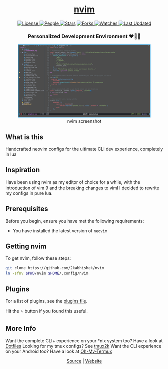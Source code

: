 <div align = "center">

<h1><a href="https://2kabhishek.github.io/nvim">nvim</a></h1>

<a href="https://github.com/2KAbhishek/nvim/blob/main/LICENSE">
<img alt="License" src="https://img.shields.io/github/license/2kabhishek/nvim?style=flat&color=eee&label="> </a>

<a href="https://github.com/2KAbhishek/nvim/graphs/contributors">
<img alt="People" src="https://img.shields.io/github/contributors/2kabhishek/nvim?style=flat&color=ffaaf2&label=People"> </a>

<a href="https://github.com/2KAbhishek/nvim/stargazers">
<img alt="Stars" src="https://img.shields.io/github/stars/2kabhishek/nvim?style=flat&color=98c379&label=Stars"></a>

<a href="https://github.com/2KAbhishek/nvim/network/members">
<img alt="Forks" src="https://img.shields.io/github/forks/2kabhishek/nvim?style=flat&color=66a8e0&label=Forks"> </a>

<a href="https://github.com/2KAbhishek/nvim/watchers">
<img alt="Watches" src="https://img.shields.io/github/watchers/2kabhishek/nvim?style=flat&color=f5d08b&label=Watches"> </a>

<a href="https://github.com/2KAbhishek/nvim/pulse">
<img alt="Last Updated" src="https://img.shields.io/github/last-commit/2kabhishek/nvim?style=flat&color=e06c75&label="> </a>

<h3>Personalized Development Environment ❤️👨‍💻</h3>

<figure>
  <img src= "images/screenshot.png" alt="nvim Demo">
  <br/>
  <figcaption>nvim screenshot</figcaption>
</figure>

</div>

## What is this

Handcrafted neovim configs for the ultimate CLI dev experience, completely in lua

## Inspiration

Have been using nvim as my editor of choice for a while, with the introduction of vim 9 and the breaking changes to viml I decided to rewrite my configs in pure lua.

## Prerequisites

Before you begin, ensure you have met the following requirements:

- You have installed the latest version of `neovim`

## Getting nvim

To get nvim, follow these steps:

```bash
git clone https://github.com/2kabhishek/nvim
ln -sfnv $PWD/nvim $HOME/.config/nvim
```

## Plugins

For a list of plugins, see the [plugins file](./lua/plugin-list.lua).

Hit the ⭐ button if you found this useful.

## More Info

Want the complete CLI+ experience on your *nix system too? Have a look at [Dotfiles](https://github.com/2kabhishek/Dotfiles)
Looking for my tmux configs? See [tmux2k](https://github.com/2kabhishek/tmux2k)
Want the CLI experience on your Android too? Have a look at [Oh-My-Termux](https://github.com/2kabhishek/Oh-My-Termux)

<div align="center">

<a href="https://github.com/2KAbhishek/nvim">Source</a> | <a href="https://2kabhishek.github.io/nvim">Website</a>

</div>
